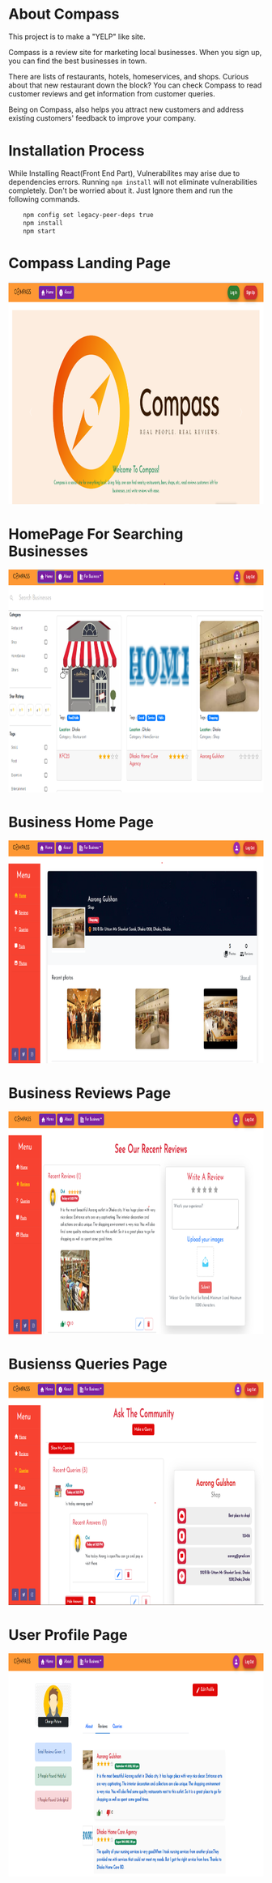 # About Compass

This project is to make a "YELP" like site.

Compass is a review site for marketing local businesses.
When you sign up, you can find the best businesses in town.

There are lists of restaurants, hotels, homeservices, and shops. Curious about that new restaurant down the block?
You can check Compass to read customer reviews and get information from customer queries.

Being on Compass, also helps you attract new customers and address existing customers' feedback to improve your company.


# Installation Process

While Installing React(Front End Part), Vulnerabilites may arise due to dependencies errors.
Running `npm install` will not eliminate vulnerabilities completely. Don't be worried about it.
Just Ignore them and run the following commands.

```
    npm config set legacy-peer-deps true
    npm install
    npm start
```

# Compass Landing Page

<p align="center">
  <img src="./Docs/landing.png" width="838" height="440" title="Compass Landing Page">
</p>

# HomePage For Searching Businesses
<p align="center">
  <img src="./Docs/search.png" width="838" height="440" title="Search Businesses">
</p>

# Business Home Page
<p align="center">
  <img src="./Docs/businesshome.png" width="838" height="440" title="Business Home Page">
</p>

# Business Reviews Page
<p align="center">
  <img src="./Docs/reviews.png" width="838" height="440" title="Business Reviews Page">
</p>

# Busienss Queries Page
<p align="center">
  <img src="./Docs/queries.png" width="838" height="440" title="Busienss Queries Page">
</p>

# User Profile Page
<p align="center">
  <img src="./Docs/profile.png" width="838" height="440" title="User Profile Page">
</p>